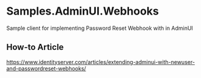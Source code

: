 # Samples.AdminUI.Webhooks

Sample client for implementing Password Reset Webhook with in AdminUI

## How-to Article
https://www.identityserver.com/articles/extending-adminui-with-newuser-and-passwordreset-webhooks/
